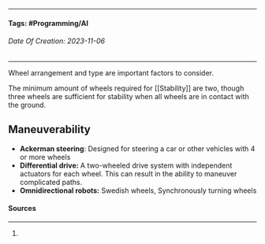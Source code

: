 __________________________________________________________________________
#### **Tags:** #Programming/AI 
###### *Date Of Creation: 2023-11-06*
__________________________________________________________________________

Wheel arrangement and type are important factors to consider.

The minimum amount of wheels required for [[Stability]] are two, though three wheels are sufficient for stability when all wheels are in contact with the ground.
## Maneuverability
- **Ackerman steering**: Designed for steering a car or other vehicles with 4 or more wheels
- **Differential drive:** A two-wheeled drive system with independent actuators for each wheel. This can result in the ability to maneuver complicated paths.
- **Omnidirectional robots:** Swedish wheels, Synchronously turning wheels
#### Sources
__________________________________________________________________________
1. 